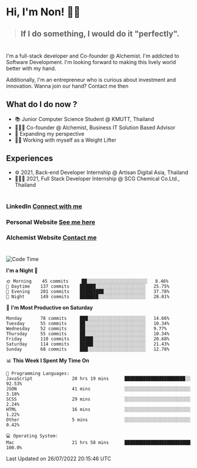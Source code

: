 # Hi, I'm Non! 🖐🏻

> ## If I do something, I would do it "perfectly".

#

I'm a full-stack developer and Co-founder @ Alchemist. I'm addicted to Software Development. I'm looking forward to making this lively world better with my hand.

Additionally, I'm an entrepreneur who is curious about investment and innovation. Wanna join our hand? Contact me then

## What do I do now ?

- 📚 Junior Computer Science Student @ KMUTT, Thailand
- 🧑🏻‍💻 Co-founder @ Alchemist, Business IT Solution Based Advisor
- 🌈 Expanding my perspective
- 🏋🏻 Working with myself as a Weight Lifter

## Experiences

- ⚙️ 2021, Back-end Developer Internship @ Artisan Digital Asia, Thailand
- 🧑🏻‍💻 2021, Full Stack Developer Internship @ SCG Chemical Co.Ltd., Thailand

#

### LinkedIn [Connect with me](https://www.linkedin.com/in/non-nontra/)

### Personal Website [See me here](https://nonnontra.com/)

### Alchemist Website [Contact me](https://alchemist-softwarehouse.co/)

#

<!--START_SECTION:waka-->
![Code Time](http://img.shields.io/badge/Code%20Time-1%2C923%20hrs%2010%20mins-blue)

**I'm a Night 🦉** 

```text
🌞 Morning    45 commits     ██░░░░░░░░░░░░░░░░░░░░░░░   8.46% 
🌆 Daytime    137 commits    ██████░░░░░░░░░░░░░░░░░░░   25.75% 
🌃 Evening    201 commits    █████████░░░░░░░░░░░░░░░░   37.78% 
🌙 Night      149 commits    ███████░░░░░░░░░░░░░░░░░░   28.01%

```
📅 **I'm Most Productive on Saturday** 

```text
Monday       78 commits     ███░░░░░░░░░░░░░░░░░░░░░░   14.66% 
Tuesday      55 commits     ██░░░░░░░░░░░░░░░░░░░░░░░   10.34% 
Wednesday    52 commits     ██░░░░░░░░░░░░░░░░░░░░░░░   9.77% 
Thursday     55 commits     ██░░░░░░░░░░░░░░░░░░░░░░░   10.34% 
Friday       110 commits    █████░░░░░░░░░░░░░░░░░░░░   20.68% 
Saturday     114 commits    █████░░░░░░░░░░░░░░░░░░░░   21.43% 
Sunday       68 commits     ███░░░░░░░░░░░░░░░░░░░░░░   12.78%

```


📊 **This Week I Spent My Time On** 

```text
💬 Programming Languages: 
JavaScript               20 hrs 19 mins      ███████████████████████░░   92.53% 
JSON                     41 mins             ░░░░░░░░░░░░░░░░░░░░░░░░░   3.18% 
SCSS                     29 mins             ░░░░░░░░░░░░░░░░░░░░░░░░░   2.24% 
HTML                     16 mins             ░░░░░░░░░░░░░░░░░░░░░░░░░   1.22% 
Other                    5 mins              ░░░░░░░░░░░░░░░░░░░░░░░░░   0.42%

💻 Operating System: 
Mac                      21 hrs 58 mins      █████████████████████████   100.0%

```


 Last Updated on 26/07/2022 20:15:46 UTC
<!--END_SECTION:waka-->
